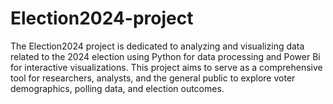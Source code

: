 # Election2024-project
The Election2024 project is dedicated to analyzing and visualizing data related to the 2024 election using Python for data processing and Power Bi for interactive visualizations. This project aims to serve as a comprehensive tool for researchers, analysts, and the general public to explore voter demographics, polling data, and election outcomes.
